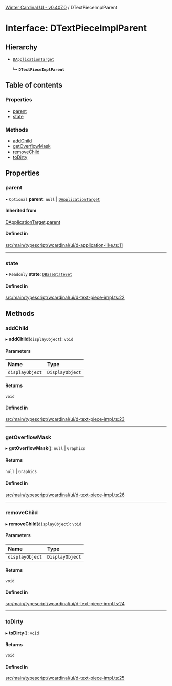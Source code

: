 [Winter Cardinal UI - v0.407.0](../index.md) / DTextPieceImplParent

# Interface: DTextPieceImplParent

## Hierarchy

- [`DApplicationTarget`](DApplicationTarget.md)

  ↳ **`DTextPieceImplParent`**

## Table of contents

### Properties

- [parent](DTextPieceImplParent.md#parent)
- [state](DTextPieceImplParent.md#state)

### Methods

- [addChild](DTextPieceImplParent.md#addchild)
- [getOverflowMask](DTextPieceImplParent.md#getoverflowmask)
- [removeChild](DTextPieceImplParent.md#removechild)
- [toDirty](DTextPieceImplParent.md#todirty)

## Properties

### parent

• `Optional` **parent**: ``null`` \| [`DApplicationTarget`](DApplicationTarget.md)

#### Inherited from

[DApplicationTarget](DApplicationTarget.md).[parent](DApplicationTarget.md#parent)

#### Defined in

[src/main/typescript/wcardinal/ui/d-application-like.ts:11](https://github.com/winter-cardinal/winter-cardinal-ui/blob/v0.407.0/src/main/typescript/wcardinal/ui/d-application-like.ts#L11)

___

### state

• `Readonly` **state**: [`DBaseStateSet`](DBaseStateSet.md)

#### Defined in

[src/main/typescript/wcardinal/ui/d-text-piece-impl.ts:22](https://github.com/winter-cardinal/winter-cardinal-ui/blob/v0.407.0/src/main/typescript/wcardinal/ui/d-text-piece-impl.ts#L22)

## Methods

### addChild

▸ **addChild**(`displayObject`): `void`

#### Parameters

| Name | Type |
| :------ | :------ |
| `displayObject` | `DisplayObject` |

#### Returns

`void`

#### Defined in

[src/main/typescript/wcardinal/ui/d-text-piece-impl.ts:23](https://github.com/winter-cardinal/winter-cardinal-ui/blob/v0.407.0/src/main/typescript/wcardinal/ui/d-text-piece-impl.ts#L23)

___

### getOverflowMask

▸ **getOverflowMask**(): ``null`` \| `Graphics`

#### Returns

``null`` \| `Graphics`

#### Defined in

[src/main/typescript/wcardinal/ui/d-text-piece-impl.ts:26](https://github.com/winter-cardinal/winter-cardinal-ui/blob/v0.407.0/src/main/typescript/wcardinal/ui/d-text-piece-impl.ts#L26)

___

### removeChild

▸ **removeChild**(`displayObject`): `void`

#### Parameters

| Name | Type |
| :------ | :------ |
| `displayObject` | `DisplayObject` |

#### Returns

`void`

#### Defined in

[src/main/typescript/wcardinal/ui/d-text-piece-impl.ts:24](https://github.com/winter-cardinal/winter-cardinal-ui/blob/v0.407.0/src/main/typescript/wcardinal/ui/d-text-piece-impl.ts#L24)

___

### toDirty

▸ **toDirty**(): `void`

#### Returns

`void`

#### Defined in

[src/main/typescript/wcardinal/ui/d-text-piece-impl.ts:25](https://github.com/winter-cardinal/winter-cardinal-ui/blob/v0.407.0/src/main/typescript/wcardinal/ui/d-text-piece-impl.ts#L25)
